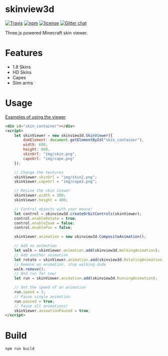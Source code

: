 skinview3d
========

[![Travis](https://img.shields.io/travis/bs-community/skinview3d.svg?style=flat-square)](https://travis-ci.org/bs-community/skinview3d)
[![npm](https://img.shields.io/npm/v/skinview3d.svg?style=flat-square)](https://www.npmjs.com/package/skinview3d)
[![license](https://img.shields.io/badge/license-MIT-yellowgreen.svg?style=flat-square)](https://github.com/bs-community/skinview3d/blob/master/LICENSE)
[![Gitter chat](https://img.shields.io/gitter/room/TechnologyAdvice/Stardust.svg?style=flat-square)](https://gitter.im/skinview3d/Lobby)

Three.js powered Minecraft skin viewer.

# Features
* 1.8 Skins
* HD Skins
* Capes
* Slim arms

# Usage
[Examples of using the viewer](https://bs-community.github.io/skinview3d/)
```html
<div id="skin_container"></div>
<script>
	let skinViewer = new skinview3d.SkinViewer({
		domElement: document.getElementById("skin_container"),
		width: 600,
		height: 600,
		skinUrl: "img/skin.png",
		capeUrl: "img/cape.png"
	});

	// Change the textures
	skinViewer.skinUrl = "img/skin2.png";
	skinViewer.capeUrl = "img/cape2.png";

	// Resize the skin viewer
	skinViewer.width = 300;
	skinViewer.height = 400;

	// Control objects with your mouse!
	let control = skinview3d.createOrbitControls(skinViewer);
	control.enableRotate = true;
	control.enableZoom = false;
	control.enablePan = false;

	skinViewer.animation = new skinview3d.CompositeAnimation();

	// Add an animation
	let walk = skinViewer.animation.add(skinview3d.WalkingAnimation);
	// Add another animation
	let rotate = skinViewer.animation.add(skinview3d.RotatingAnimation);
	// Remove an animation, stop walking dude
	walk.remove();
	// And run for now!
	let run = skinViewer.animation.add(skinview3d.RunningAnimation);

	// Set the speed of an animation
	run.speed = 3;
	// Pause single animation
	run.paused = true;
	// Pause all animations!
	skinViewer.animationPaused = true;
</script>
```

# Build
`npm run build`
